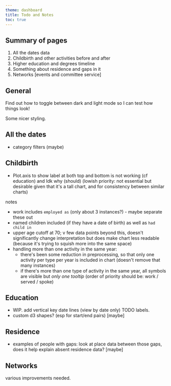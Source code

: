 ```yaml
---
theme: dashboard
title: Todo and Notes
toc: true
---
```



Summary of pages
------

1. All the dates data
2. Childbirth and other activities before and after
3. Higher education and degrees timeline 
4. Something about residence and gaps in it 
6. Networks [events and committee service] 


General
-------

Find out how to toggle between dark and light mode so I can test how things look!

Some nicer styling.


All the dates
------------
 
- category filters (maybe)


Childbirth
----------

- Plot.axis to show label at both top and bottom is not working (cf education) and Idk why (should) (lowish priority: not essential but desirable given that it's a tall chart, and for consistency between similar charts)

notes

- work includes `employed as` (only about 3 instances?) - maybe separate these out
- named children included (if they have a date of birth) as well as `had child in`
- upper age cutoff at 70; v few data points beyond this, doesn't significantly change interpretation but does make chart less readable (because it's trying to squish more into the same space)
- handling more than one activity in the same year:
	- there's been some reduction in preprocessing, so that only one activity per type per year is included in chart (doesn't remove that many instances)
	- if there's more than one type of activity in the same year, all symbols are visible but *only one tooltip* (order of priority should be: work / served / spoke)


Education
--------

- WIP. add vertical key date lines (view by date only) TODO labels.
- custom d3 shapes? (esp for start/end pairs) [maybe]


Residence
--------

- examples of people with gaps: look at place data between those gaps, does it help explain absent residence data? [maybe]


Networks
-------

various improvements needed.

